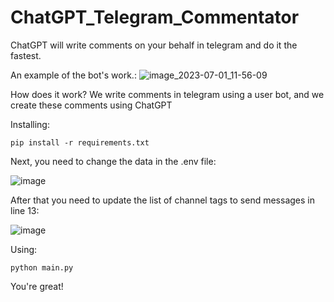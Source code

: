 # ChatGPT_Telegram_Commentator
ChatGPT will write comments on your behalf in telegram and do it the fastest.

An example of the bot's work.:
![image_2023-07-01_11-56-09](https://github.com/DARKM00N1337/ChatGPT_Telegram_Commentator/assets/49161689/41473358-7c01-4f03-b342-15c648f8a6ce)


How does it work?
We write comments in telegram using a user bot, and we create these comments using ChatGPT

Installing:

``
pip install -r requirements.txt
``

Next, you need to change the data in the .env file:

![image](https://github.com/DARKM00N1337/ChatGPT_Telegram_Commentator/assets/49161689/a0f818d8-2fe3-4ded-ab58-7dd5cb9c5fa0)

After that you need to update the list of channel tags to send messages in line 13:

![image](https://github.com/DARKM00N1337/ChatGPT_Telegram_Commentator/assets/49161689/bb721419-ea3b-4b7e-9f54-caa59040e4d5)

Using:

``
python main.py
``

You're great!
